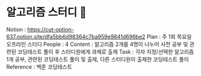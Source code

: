 # 알고리즘 스터디 🔗
Notion : https://cut-option-637.notion.site/dfa5bb6d98364c7ba959e9841d696be2
Plan : 주 1회 목요일 오프라인 스터디
People : 4
Content : 알고리즘 2개를 4명이 나누어 사전 공부 및 관련된 코딩테스트 풀이 후 스터디원에게 과제로 출제
Task : 각자 지정/선택한 알고리즘 1개 공부, 관련된 코딩테스트 풀이 및 출제, 다른 스터디원이 출제한 코딩테스트 풀이
Reference : 백준 코딩테스트
